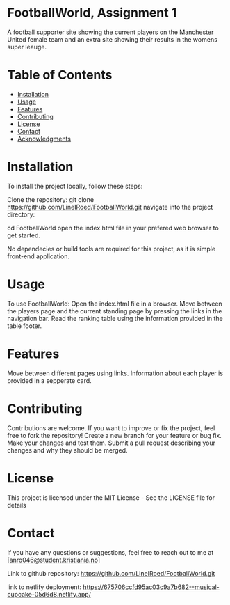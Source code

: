 #  FootballWorld, Assignment 1
A football supporter site showing the current players on the Manchester United female team and an extra site showing their results in the womens super leauge.

# Table of Contents
- [Installation](#installation)
- [Usage](#usage)
- [Features](#features)
- [Contributing](#contributing)
- [License](#license)
- [Contact](#contact)
- [Acknowledgments](#acknowledgments)

# Installation
To install the project locally, follow these steps:

Clone the repository:
git clone https://github.com/LineIRoed/FootballWorld.git
navigate into the project directory:

cd FootballWorld
open the index.html file in your prefered web browser to get started.

No dependecies or build tools are required for this project, as it is simple front-end application.

# Usage
To use FootballWorld:
Open the index.html file in a browser.
Move between the players page and the current standing page by pressing the links in the navigation bar.
Read the ranking table using the information provided in the table footer.

# Features
Move between different pages using links.
Information about each player is provided in a sepperate card.

# Contributing
Contributions are welcome. If you want to improve or fix the project, feel free to fork the repository!
Create a new branch for your feature or bug fix.
Make your changes and test them.
Submit a pull request describing your changes and why they should be merged.

# License
This project is licensed under the MIT License - See the LICENSE file for details

<!-- This project is not licensed -->

# Contact
If you have any questions or suggestions, feel free to reach out to me at [anro046@student.kristiania.no]


Link to github repository: https://github.com/LineIRoed/FootballWorld.git

link to netlify deployment: https://675706ccfd95ac03c9a7b682--musical-cupcake-05d6d8.netlify.app/